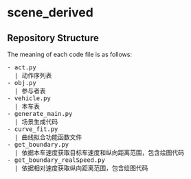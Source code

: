 # scene_derived

## Repository Structure

The meaning of each code file is as follows:

<pre/>
- act.py
  | 动作序列表
- obj.py
  | 参与者表
- vehicle.py
  | 本车表
- generate_main.py
  | 场景生成代码
- curve_fit.py
  | 曲线拟合功能函数文件
- get_boundary.py
  | 依据本车速度获取目标车速度和纵向距离范围，包含绘图代码
- get_boundary_realSpeed.py
  | 依据相对速度获取纵向距离范围，包含绘图代码
</pre>